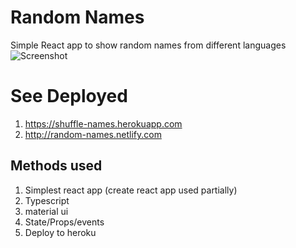 # Random Names

Simple React app to show random names from different languages
![Screenshot](https://cdn.jsdelivr.net/gh/ayonious/random-names@master/documentation/dashboard_v1.png)

# See Deployed
1. https://shuffle-names.herokuapp.com
2. http://random-names.netlify.com

## Methods used

1. Simplest react app (create react app used partially)
2. Typescript
3. material ui
4. State/Props/events
5. Deploy to heroku
